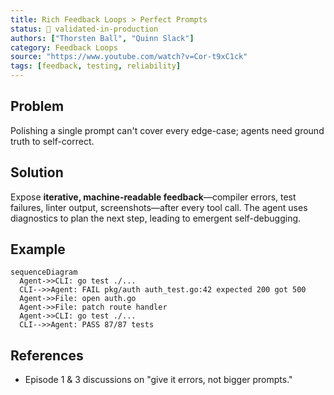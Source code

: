 ```yaml
---
title: Rich Feedback Loops > Perfect Prompts
status: 🔬 validated-in-production
authors: ["Thorsten Ball", "Quinn Slack"]
category: Feedback Loops
source: "https://www.youtube.com/watch?v=Cor-t9xC1ck"
tags: [feedback, testing, reliability]
---
```


## Problem
Polishing a single prompt can't cover every edge-case; agents need ground truth to self-correct.

## Solution
Expose **iterative, machine-readable feedback**—compiler errors, test failures, linter output, screenshots—after every tool call.
The agent uses diagnostics to plan the next step, leading to emergent self-debugging.

## Example
```mermaid
sequenceDiagram
  Agent->>CLI: go test ./...
  CLI-->>Agent: FAIL pkg/auth auth_test.go:42 expected 200 got 500
  Agent->>File: open auth.go
  Agent->>File: patch route handler
  Agent->>CLI: go test ./...
  CLI-->>Agent: PASS 87/87 tests
```

## References

* Episode 1 & 3 discussions on "give it errors, not bigger prompts."